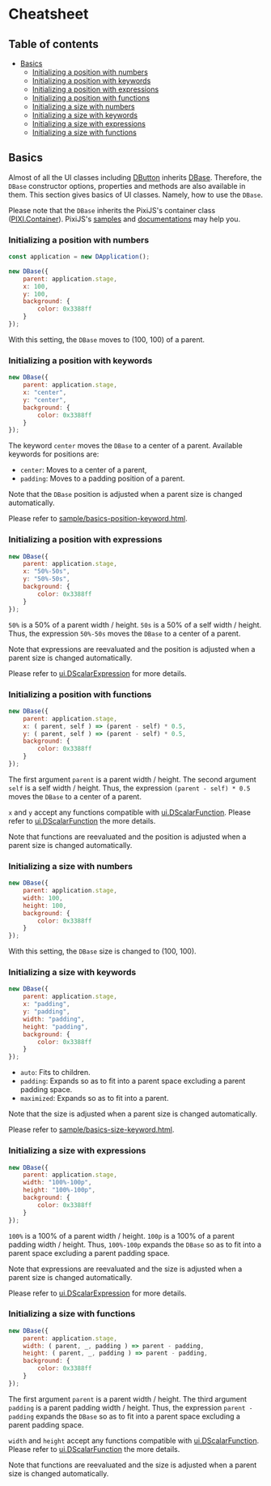# Cheatsheet

## Table of contents

* [Basics](#basics)
	* [Initializing a position with numbers](#initializing-a-position-with-numbers)
	* [Initializing a position with keywords](#initializing-a-position-with-keywords)
	* [Initializing a position with expressions](#initializing-a-position-with-expressions)
	* [Initializing a position with functions](#initializing-a-position-with-functions)
	* [Initializing a size with numbers](#initializing-a-size-with-numbers)
	* [Initializing a size with keywords](#initializing-a-size-with-keywords)
	* [Initializing a size with expressions](#initializing-a-size-with-expressions)
	* [Initializing a size with functions](#initializing-a-size-with-functions)

## Basics

Almost of all the UI classes including [DButton](../api/classes/ui.dbutton.html) inherits [DBase](../api/classes/ui.dbase.html).
Therefore, the `DBase` constructor options, properties and methods are also available in them.
This section gives basics of UI classes.
Namely, how to use the `DBase`.

Please note that the `DBase` inherits the PixiJS's container class ([PIXI.Container](http://pixijs.download/release/docs/PIXI.Container.html)).
PixiJS's [samples](https://pixijs.io/examples/) and [documentations](http://pixijs.download/release/docs/index.html) may help you.

### Initializing a position with numbers

```javascript
const application = new DApplication();

new DBase({
	parent: application.stage,
	x: 100,
	y: 100,
	background: {
		color: 0x3388ff
	}
});
```

With this setting, the `DBase` moves to (100, 100) of a parent.

### Initializing a position with keywords

```javascript
new DBase({
	parent: application.stage,
	x: "center",
	y: "center",
	background: {
		color: 0x3388ff
	}
});
```

The keyword `center` moves the `DBase` to a center of a parent.
Available keywords for positions are:

* `center`: Moves to a center of a parent,
* `padding`: Moves to a padding position of a parent.

Note that the `DBase` position is adjusted when a parent size is changed automatically.

Please refer to [sample/basics-position-keyword.html](../sample/basics-position-keyword.html).

### Initializing a position with expressions

```javascript
new DBase({
	parent: application.stage,
	x: "50%-50s",
	y: "50%-50s",
	background: {
		color: 0x3388ff
	}
});
```

`50%` is a 50% of a parent width / height.
`50s` is a 50% of a self width / height.
Thus, the expression `50%-50s` moves the `DBase` to a center of a parent.

Note that expressions are reevaluated and the position is adjusted when a parent size is changed automatically.

Please refer to [ui.DScalarExpression](../api/classes/ui.dscalarexpression.html) for more details.

### Initializing a position with functions

```javascript
new DBase({
	parent: application.stage,
	x: ( parent, self ) => (parent - self) * 0.5,
	y: ( parent, self ) => (parent - self) * 0.5,
	background: {
		color: 0x3388ff
	}
});
```

The first argument `parent` is a parent width / height.
The second argument `self` is a self width / height.
Thus, the expression `(parent - self) * 0.5` moves the `DBase` to a center of a parent.

`x` and `y` accept any functions compatible with [ui.DScalarFunction](../api/classes/ui.dscalarfunction.html).
Please refer to [ui.DScalarFunction](../api/classes/ui.dscalarfunction.html) the more details.

Note that functions are reevaluated and the position is adjusted when a parent size is changed automatically.

### Initializing a size with numbers

```javascript
new DBase({
	parent: application.stage,
	width: 100,
	height: 100,
	background: {
		color: 0x3388ff
	}
});
```

With this setting, the `DBase` size is changed to (100, 100).

### Initializing a size with keywords

```javascript
new DBase({
	parent: application.stage,
	x: "padding",
	y: "padding",
	width: "padding",
	height: "padding",
	background: {
		color: 0x3388ff
	}
});
```

* `auto`: Fits to children.
* `padding`: Expands so as to fit into a parent space excluding a parent padding space.
* `maximized`: Expands so as to fit into a parent.

Note that the size is adjusted when a parent size is changed automatically.

Please refer to [sample/basics-size-keyword.html](../sample/basics-size-keyword.html).

### Initializing a size with expressions

```javascript
new DBase({
	parent: application.stage,
	width: "100%-100p",
	height: "100%-100p",
	background: {
		color: 0x3388ff
	}
});
```

`100%` is a 100% of a parent width / height.
`100p` is a 100% of a parent padding width / height.
Thus, `100%-100p` expands the `DBase` so as to fit into a parent space excluding a parent padding space.

Note that expressions are reevaluated and the size is adjusted when a parent size is changed automatically.

Please refer to [ui.DScalarExpression](../api/classes/ui.dscalarexpression.html) for more details.

### Initializing a size with functions

```javascript
new DBase({
	parent: application.stage,
	width: ( parent, _, padding ) => parent - padding,
	height: ( parent, _, padding ) => parent - padding,
	background: {
		color: 0x3388ff
	}
});
```

The first argument `parent` is a parent width / height.
The third argument `padding` is a parent padding width / height.
Thus, the expression `parent - padding` expands the `DBase` so as to fit into a parent space excluding a parent padding space.

`width` and `height` accept any functions compatible with [ui.DScalarFunction](../api/classes/ui.dscalarfunction.html).
Please refer to [ui.DScalarFunction](../api/classes/ui.dscalarfunction.html) the more details.

Note that functions are reevaluated and the size is adjusted when a parent size is changed automatically.
